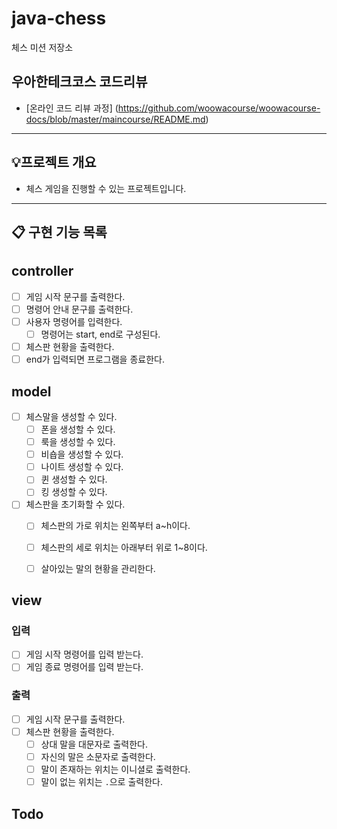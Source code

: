 # java-chess

체스 미션 저장소

## 우아한테크코스 코드리뷰

- [온라인 코드 리뷰 과정] (https://github.com/woowacourse/woowacourse-docs/blob/master/maincourse/README.md)

---

## 💡프로젝트 개요
- 체스 게임을 진행할 수 있는 프로젝트입니다.
---


## 📋 구현 기능 목록

## controller
- [ ] 게임 시작 문구를 출력한다.
- [ ] 명령어 안내 문구를 출력한다.
- [ ] 사용자 명령어를 입력한다.
  - [ ] 명령어는 start, end로 구성된다.
- [ ] 체스판 현황을 출력한다.
- [ ] end가 입력되면 프로그램을 종료한다.

## model
- [ ] 체스말을 생성할 수 있다.
  - [ ] 폰을 생성할 수 있다.
  - [ ] 룩을 생성할 수 있다.
  - [ ] 비숍을 생성할 수 있다.
  - [ ] 나이트 생성할 수 있다.
  - [ ] 퀸 생성할 수 있다.
  - [ ] 킹 생성할 수 있다.
- [ ] 체스판을 초기화할 수 있다.
  - [ ] 체스판의 가로 위치는 왼쪽부터 a~h이다.
  - [ ] 체스판의 세로 위치는 아래부터 위로 1~8이다.
  - [ ] 살아있는 말의 현황을 관리한다.


## view
### 입력
- [ ] 게임 시작 명령어를 입력 받는다.
- [ ] 게임 종료 명령어를 입력 받는다.

### 출력
- [ ] 게임 시작 문구를 출력한다.
- [ ] 체스판 현황을 출력한다.
  - [ ] 상대 말을 대문자로 출력한다.
  - [ ] 자신의 말은 소문자로 출력한다.
  - [ ] 말이 존재하는 위치는 이니셜로 출력한다.
  - [ ] 말이 없는 위치는 `.`으로 출력한다.

## Todo
